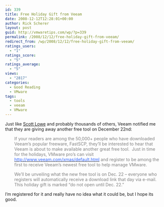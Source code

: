 ```yaml
---
id: 339
title: Free Holiday Gift from Veeam
date: 2008-12-12T12:28:01+00:00
author: Rick Scherer
layout: post
guid: http://vmwaretips.com/wp/?p=339
permalink: /2008/12/12/free-holiday-gift-from-veeam/
redirect_from: /wp/2008/12/12/free-holiday-gift-from-veeam/
ratings_users:
  - "1"
ratings_score:
  - "5"
ratings_average:
  - "5"
views:
  - "2817"
categories:
  - Good Reading
  - VMware
tags:
  - tools
  - veeam
  - VMware
---
```

Just like <a href="http://blog.scottlowe.org/2008/12/12/new-tool-from-veeam/" target="_blank">Scott Lowe</a> and probably thousands of others, Veeam notified me that they are giving away another free tool on December 22nd:

<p class="MsoNormal" style="padding-left: 30px;">
  <span><span style="color: #333333;"><span style="color: #808080;">If your readers are among the 50,000+ people who have downloaded Veeam’s popular freeware, FastSCP, they’ll be interested to hear that Veeam is about to make available another great free tool.  Just in time for the holidays, VMware pro’s can visit </span></span><a href="http://www.veeam.com/xmas/default.html" target="_blank"><span style="color: #3366ff;"><span style="color: #3366ff;">http://www.veeam.com/xmas/default.html</span></span></a><span style="color: #333333;"><span style="color: #808080;"> and register to be among the first to receive Veeam’s newest free tool to help manage VMware.</span></span></span>
</p>

<p style="padding-left: 30px;">
  <span style="color: #808080;">We’ll be unveiling what the new free tool is on Dec. 22 – everyone who registers will automatically receive a download link that day via e-mail.<br /> </span> <span><span style="color: #808080;">This holiday gift is marked “do not open until Dec. 22.”</span></span><span><span style="color: #808080;"> </span></span><span style="color: #808080;"> </span>
</p>

I&#8217;m registered for it and really have no idea what it could be, but I hope its good.